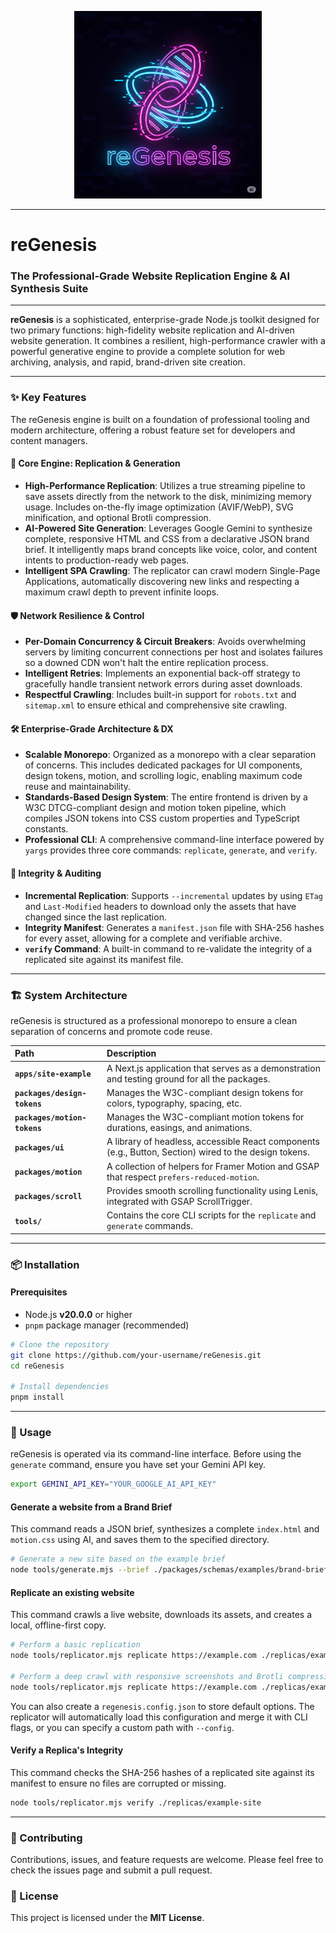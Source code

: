 <p align="center">
  <img src="assets/logo.png" alt="reGenesis" width="300"/>
</p>

-----

# reGenesis 

### The Professional-Grade Website Replication Engine & AI Synthesis Suite

[](https://www.google.com/search?q=%23)
[](https://opensource.org/licenses/MIT)
[](https://www.google.com/search?q=%23)
[](https://www.google.com/search?q=%23)

-----

**reGenesis** is a sophisticated, enterprise-grade Node.js toolkit designed for two primary functions: high-fidelity website replication and AI-driven website generation. It combines a resilient, high-performance crawler with a powerful generative engine to provide a complete solution for web archiving, analysis, and rapid, brand-driven site creation.

-----

### ✨ Key Features

The reGenesis engine is built on a foundation of professional tooling and modern architecture, offering a robust feature set for developers and content managers.

#### 🚀 Core Engine: Replication & Generation

  * **High-Performance Replication**: Utilizes a true streaming pipeline to save assets directly from the network to the disk, minimizing memory usage. Includes on-the-fly image optimization (AVIF/WebP), SVG minification, and optional Brotli compression.
  * **AI-Powered Site Generation**: Leverages Google Gemini to synthesize complete, responsive HTML and CSS from a declarative JSON brand brief. It intelligently maps brand concepts like voice, color, and content intents to production-ready web pages.
  * **Intelligent SPA Crawling**: The replicator can crawl modern Single-Page Applications, automatically discovering new links and respecting a maximum crawl depth to prevent infinite loops.

#### 🛡️ Network Resilience & Control

  * **Per-Domain Concurrency & Circuit Breakers**: Avoids overwhelming servers by limiting concurrent connections per host and isolates failures so a downed CDN won't halt the entire replication process.
  * **Intelligent Retries**: Implements an exponential back-off strategy to gracefully handle transient network errors during asset downloads.
  * **Respectful Crawling**: Includes built-in support for `robots.txt` and `sitemap.xml` to ensure ethical and comprehensive site crawling.

#### 🛠️ Enterprise-Grade Architecture & DX

  * **Scalable Monorepo**: Organized as a monorepo with a clear separation of concerns. This includes dedicated packages for UI components, design tokens, motion, and scrolling logic, enabling maximum code reuse and maintainability.
  * **Standards-Based Design System**: The entire frontend is driven by a W3C DTCG-compliant design and motion token pipeline, which compiles JSON tokens into CSS custom properties and TypeScript constants.
  * **Professional CLI**: A comprehensive command-line interface powered by `yargs` provides three core commands: `replicate`, `generate`, and `verify`.

#### 🔄 Integrity & Auditing

  * **Incremental Replication**: Supports `--incremental` updates by using `ETag` and `Last-Modified` headers to download only the assets that have changed since the last replication.
  * **Integrity Manifest**: Generates a `manifest.json` file with SHA-256 hashes for every asset, allowing for a complete and verifiable archive.
  * **`verify` Command**: A built-in command to re-validate the integrity of a replicated site against its manifest file.

-----

### 🏗️ System Architecture

reGenesis is structured as a professional monorepo to ensure a clean separation of concerns and promote code reuse.

| Path | Description |
| :--- | :--- |
| **`apps/site-example`** | A Next.js application that serves as a demonstration and testing ground for all the packages. |
| **`packages/design-tokens`**| Manages the W3C-compliant design tokens for colors, typography, spacing, etc. |
| **`packages/motion-tokens`**| Manages the W3C-compliant motion tokens for durations, easings, and animations. |
| **`packages/ui`** | A library of headless, accessible React components (e.g., Button, Section) wired to the design tokens. |
| **`packages/motion`** | A collection of helpers for Framer Motion and GSAP that respect `prefers-reduced-motion`. |
| **`packages/scroll`** | Provides smooth scrolling functionality using Lenis, integrated with GSAP ScrollTrigger. |
| **`tools/`** | Contains the core CLI scripts for the `replicate` and `generate` commands. |

-----

### 📦 Installation

#### Prerequisites

  * Node.js **v20.0.0** or higher
  * `pnpm` package manager (recommended)

<!-- end list -->

```bash
# Clone the repository
git clone https://github.com/your-username/reGenesis.git
cd reGenesis

# Install dependencies
pnpm install
```

-----

### 🚀 Usage

reGenesis is operated via its command-line interface. Before using the `generate` command, ensure you have set your Gemini API key.

```bash
export GEMINI_API_KEY="YOUR_GOOGLE_AI_API_KEY"
```

#### Generate a website from a Brand Brief

This command reads a JSON brief, synthesizes a complete `index.html` and `motion.css` using AI, and saves them to the specified directory.

```bash
# Generate a new site based on the example brief
node tools/generate.mjs --brief ./packages/schemas/examples/brand-brief.example.json --outputDir ./apps/site-example/public/generated --force
```

#### Replicate an existing website

This command crawls a live website, downloads its assets, and creates a local, offline-first copy.

```bash
# Perform a basic replication
node tools/replicator.mjs replicate https://example.com ./replicas/example-site

# Perform a deep crawl with responsive screenshots and Brotli compression
node tools/replicator.mjs replicate https://example.com ./replicas/example-site --depth 3 --responsive --brotli
```

You can also create a `regenesis.config.json` to store default options. The replicator will automatically load this configuration
and merge it with CLI flags, or you can specify a custom path with `--config`.

#### Verify a Replica's Integrity

This command checks the SHA-256 hashes of a replicated site against its manifest to ensure no files are corrupted or missing.

```bash
node tools/replicator.mjs verify ./replicas/example-site
```

-----

### 🤝 Contributing

Contributions, issues, and feature requests are welcome. Please feel free to check the issues page and submit a pull request.

### 📄 License

This project is licensed under the **MIT License**.
